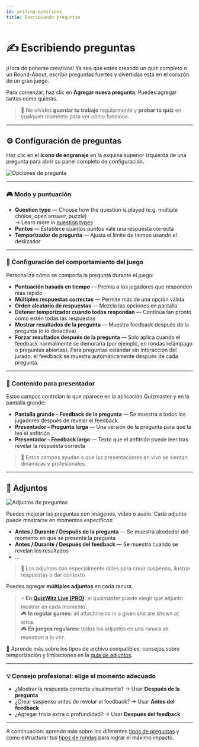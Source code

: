 ```yaml
---
id: writing-questions
title: Escribiendo preguntas
---
```


# ✍️ Escribiendo preguntas

¡Hora de ponerse creativos! Ya sea que estés creando un quiz completo o un Round-About, escribir preguntas fuertes y divertidas está en el corazón de un gran juego.

Para comenzar, haz clic en **Agregar nueva pregunta**. Puedes agregar tantas como quieras.

> 💾 No olvides **guardar tu trabajo** regularmente y **probar tu quiz** en cualquier momento para ver cómo funciona.

---

## ⚙️ Configuración de preguntas

Haz clic en el **icono de engranaje** en la esquina superior izquierda de una pregunta para abrir su panel completo de configuración.

![Opciones de pregunta](/images/question-options.png)

---

### 🎮 Modo y puntuación

- **Question type** — Choose how the question is played (e.g. multiple choice, open answer, puzzle)\
  → Learn more in [question types](../question-types/000-question-types.md)
- **Puntos** — Establece cuántos puntos vale una respuesta correcta
- **Temporizador de pregunta** — Ajusta el límite de tiempo usando el deslizador

---

### 🧩 Configuración del comportamiento del juego

Personaliza cómo se comporta la pregunta durante el juego:

- **Puntuación basada en tiempo** — Premia a los jugadores que responden más rápido
- **Múltiples respuestas correctas** — Permite más de una opción válida
- **Orden aleatorio de respuestas** — Mezcla las opciones en pantalla
- **Detener temporizador cuando todos respondan** — Continúa tan pronto como estén todas las respuestas
- **Mostrar resultados de la pregunta** — Muestra feedback después de la pregunta (o lo desactiva)
- **Forzar resultados después de la pregunta** — Solo aplica cuando el feedback normalmente se demoraría (por ejemplo, en rondas relámpago o preguntas abiertas). Para preguntas estándar sin interacción del jurado, el feedback se muestra automáticamente después de cada pregunta.

---

### 🎤 Contenido para presentador

Estos campos controlan lo que aparece en la aplicación Quizmaster y en la pantalla grande:

- **Pantalla grande – Feedback de la pregunta** — Se muestra a todos los jugadores después de revelar el feedback
- **Presentador – Pregunta larga** — Una versión de la pregunta para que la lea el anfitrión
- **Presentador – Feedback largo** — Texto que el anfitrión puede leer tras revelar la respuesta correcta

> 📝 Estos campos ayudan a que las presentaciones en vivo se sientan dinámicas y profesionales.

---

## 📎 Adjuntos

![Adjuntos de preguntas](/images/question-attachments.png)

Puedes mejorar las preguntas con imágenes, video o audio. Cada adjunto puede mostrarse en momentos específicos:

- **Antes / Durante / Después de la pregunta** — Se muestra alrededor del momento en que se presenta la pregunta
- **Antes / Durante / Después del feedback** — Se muestra cuando se revelan los resultados
- ...

> 🧠 Los adjuntos son especialmente útiles para crear suspenso, ilustrar respuestas o dar contexto.

Puedes agregar **múltiples adjuntos** en cada ranura.

> ⚡ **En [QuizWitz Live (PRO)](../quizmaster/001-introduction.md):** el quizmaster puede elegir qué adjunto mostrar en cada momento.\
> 🎮 **In regular games:** all attachments in a given slot are shown at once.\
> 🎮 **En juegos regulares:** todos los adjuntos en una ranura se muestran a la vez.

📘 Aprende más sobre los tipos de archivo compatibles, consejos sobre temporización y limitaciones en la [guía de adjuntos](../editor/006-attachments.md).

---

### 💡 Consejo profesional: elige el momento adecuado

- ¿Mostrar la respuesta correcta visualmente? → Usar **Después de la pregunta**
- ¿Crear suspenso antes de revelar el feedback? → Usar **Antes del feedback**
- ¿Agregar trivia extra o profundidad? → Usar **Después del feedback**

---

A continuación: aprende más sobre los diferentes [tipos de preguntas](../question-types/000-question-types.md) y cómo estructurar tus [tipos de rondas](../round-types/000-round-types.md) para lograr el máximo impacto.
